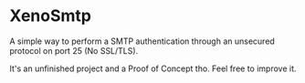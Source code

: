 # XenoSmtp
A simple way to perform a SMTP authentication through an unsecured protocol on port 25 (No SSL/TLS).

It's an unfinished project and a Proof of Concept tho. Feel free to improve it.
